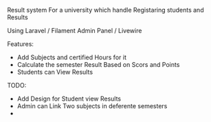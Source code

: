 Result system For a university which handle Registaring students and Results 

Using Laravel / Filament Admin Panel / Livewire

Features:
<ul>
    <li>Add Subjects and certified Hours for it</li>
    <li>Calculate the semester Result Based on Scors and Points</li>
    <li>Students can View Results</li>
</ul>

TODO:

<ul>
    <li>Add Design for Student view Results</li>
    <li>Admin can Link Two subjects in deferente semesters</li>
    <li></li>
</ul>
